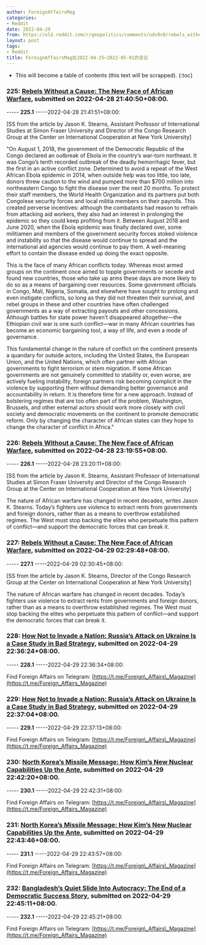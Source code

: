 ```yaml
---
author: ForeignAffairsMag
categories:
- Reddit
date: 2022-04-29
from: https://old.reddit.com/r/geopolitics/comments/udv9c0/rebels_without_a_cause_the_new_face_of_african/
layout: post
tags:
- Reddit
title: ForeignAffairsMag在2022-04-25~2022-05-01的言论
---
```


* This will become a table of contents (this text will be scrapped).
{:toc}

### 225: [Rebels Without a Cause: The New Face of African Warfare](https://old.reddit.com/r/geopolitics/comments/udv9c0/rebels_without_a_cause_the_new_face_of_african/), submitted on 2022-04-28 21:40:50+08:00.

----- __225.1__ -----2022-04-28 21:41:51+08:00:

\[SS from the article by Jason K. Stearns, Assistant Professor of International Studies at Simon Fraser University and Director of the Congo Research Group at the Center on International Cooperation at New York University\]

"On August 1, 2018, the government of the Democratic Republic of the Congo declared an outbreak of Ebola in the country’s war-torn northeast. It was Congo’s tenth recorded outbreak of the deadly hemorrhagic fever, but the first in an active conflict zone. Determined to avoid a repeat of the West African Ebola epidemic in 2014, when outside help was too little, too late, donors threw caution to the wind and pumped more than $700 million into northeastern Congo to fight the disease over the next 20 months. To protect their staff members, the World Health Organization and its partners put both Congolese security forces and local militia members on their payrolls. This created perverse incentives: although the combatants had reason to refrain from attacking aid workers, they also had an interest in prolonging the epidemic so they could keep profiting from it. Between August 2018 and June 2020, when the Ebola epidemic was finally declared over, some militiamen and members of the government security forces stoked violence and instability so that the disease would continue to spread and the international aid agencies would continue to pay them. A well-meaning effort to contain the disease ended up doing the exact opposite.  


This is the face of many African conflicts today. Whereas most armed groups on the continent once aimed to topple governments or secede and found new countries, those who take up arms these days are more likely to do so as a means of bargaining over resources. Some government officials in Congo, Mali, Nigeria, Somalia, and elsewhere have sought to prolong and even instigate conflicts, so long as they did not threaten their survival, and rebel groups in these and other countries have often challenged governments as a way of extracting payouts and other concessions. Although battles for state power haven’t disappeared altogether—the Ethiopian civil war is one such conflict—war in many African countries has become an economic bargaining tool, a way of life, and even a mode of governance.  


This fundamental change in the nature of conflict on the continent presents a quandary for outside actors, including the United States, the European Union, and the United Nations, which often partner with African governments to fight terrorism or stem migration. If some African governments are not genuinely committed to stability or, even worse, are actively fueling instability, foreign partners risk becoming complicit in the violence by supporting them without demanding better governance and accountability in return. It is therefore time for a new approach. Instead of bolstering regimes that are too often part of the problem, Washington, Brussels, and other external actors should work more closely with civil society and democratic movements on the continent to promote democratic reform. Only by changing the character of African states can they hope to change the character of conflict in Africa."

### 226: [Rebels Without a Cause: The New Face of African Warfare](https://old.reddit.com/r/TrueReddit/comments/udxg0u/rebels_without_a_cause_the_new_face_of_african/), submitted on 2022-04-28 23:19:55+08:00.

----- __226.1__ -----2022-04-28 23:20:11+08:00:

\[SS from the article by Jason K. Stearns, Assistant Professor of International Studies at Simon Fraser University and Director of the Congo Research Group at the Center on International Cooperation at New York University\]

The nature of African warfare has changed in recent decades, writes Jason K. Stearns. Today’s fighters use violence to extract rents from governments and foreign donors, rather than as a means to overthrow established regimes. The West must stop backing the elites who perpetuate this pattern of conflict—and support the democratic forces that can break it.

### 227: [Rebels Without a Cause: The New Face of African Warfare](https://old.reddit.com/r/Africa/comments/ue1r9p/rebels_without_a_cause_the_new_face_of_african/), submitted on 2022-04-29 02:29:48+08:00.

----- __227.1__ -----2022-04-29 02:30:45+08:00:

\[SS from the article by Jason K. Stearns, Director of the Congo Research Group at the Center on International Cooperation at New York University\]  


The nature of African warfare has changed in recent decades. Today’s fighters use violence to extract rents from governments and foreign donors, rather than as a means to overthrow established regimes. The West must stop backing the elites who perpetuate this pattern of conflict—and support the democratic forces that can break it.

### 228: [How Not to Invade a Nation: Russia’s Attack on Ukraine Is a Case Study in Bad Strategy](https://old.reddit.com/r/UkrainianConflict/comments/uenbd4/how_not_to_invade_a_nation_russias_attack_on/), submitted on 2022-04-29 22:36:24+08:00.

----- __228.1__ -----2022-04-29 22:36:34+08:00:

Find Foreign Affairs on Telegram: [https://t.me/Foreign\_Affairs\_Magazine](https://t.me/Foreign_Affairs_Magazine)

### 229: [How Not to Invade a Nation: Russia’s Attack on Ukraine Is a Case Study in Bad Strategy](https://old.reddit.com/r/ukraine/comments/uenbvx/how_not_to_invade_a_nation_russias_attack_on/), submitted on 2022-04-29 22:37:04+08:00.

----- __229.1__ -----2022-04-29 22:37:13+08:00:

Find Foreign Affairs on Telegram: [https://t.me/Foreign\_Affairs\_Magazine](https://t.me/Foreign_Affairs_Magazine)

### 230: [North Korea’s Missile Message: How Kim’s New Nuclear Capabilities Up the Ante](https://old.reddit.com/r/northkorea/comments/uenfuj/north_koreas_missile_message_how_kims_new_nuclear/), submitted on 2022-04-29 22:42:20+08:00.

----- __230.1__ -----2022-04-29 22:42:31+08:00:

Find Foreign Affairs on Telegram: [https://t.me/Foreign\_Affairs\_Magazine](https://t.me/Foreign_Affairs_Magazine)

### 231: [North Korea’s Missile Message: How Kim’s New Nuclear Capabilities Up the Ante](https://old.reddit.com/r/korea/comments/uengye/north_koreas_missile_message_how_kims_new_nuclear/), submitted on 2022-04-29 22:43:46+08:00.

----- __231.1__ -----2022-04-29 22:43:57+08:00:

Find Foreign Affairs on Telegram: [https://t.me/Foreign\_Affairs\_Magazine](https://t.me/Foreign_Affairs_Magazine)

### 232: [Bangladesh’s Quiet Slide Into Autocracy: The End of a Democratic Success Story](https://old.reddit.com/r/bangladesh/comments/ueni1c/bangladeshs_quiet_slide_into_autocracy_the_end_of/), submitted on 2022-04-29 22:45:11+08:00.

----- __232.1__ -----2022-04-29 22:45:21+08:00:

Find Foreign Affairs on Telegram: [https://t.me/Foreign\_Affairs\_Magazine](https://t.me/Foreign_Affairs_Magazine)

